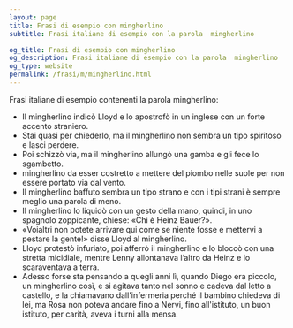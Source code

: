 ```yaml
---
layout: page
title: Frasi di esempio con mingherlino 
subtitle: Frasi italiane di esempio con la parola  mingherlino

og_title: Frasi di esempio con mingherlino 
og_description: Frasi italiane di esempio con la parola  mingherlino
og_type: website
permalink: /frasi/m/mingherlino.html
---
```


Frasi italiane di esempio contenenti la parola mingherlino:


- Il mingherlino indicò Lloyd e lo apostrofò in un inglese con un forte accento straniero.
- Stai quasi per chiederlo, ma il mingherlino non sembra un tipo spiritoso e lasci perdere.
- Poi schizzò via, ma il mingherlino allungò una gamba e gli fece lo sgambetto.
- mingherlino da esser costretto a mettere del piombo nelle suole per non essere portato via dal vento.
- Il mingherlino baffuto sembra un tipo strano e con i tipi strani è sempre meglio una parola di meno.
- Il mingherlino lo liquidò con un gesto della mano, quindi, in uno spagnolo zoppicante, chiese: «Chi è Heinz Bauer?».
- «Voialtri non potete arrivare qui come se niente fosse e mettervi a pestare la gente!» disse Lloyd al mingherlino.
- Lloyd protestò infuriato, poi afferrò il mingherlino e lo bloccò con una stretta micidiale, mentre Lenny allontanava l’altro da Heinz e lo scaraventava a terra.
- Adesso forse sta pensando a quegli anni lì, quando Diego era piccolo, un mingherlino così, e si agitava tanto nel sonno e cadeva dal letto a castello, e la chiamavano dall'infermeria perché il bambino chiedeva di lei, ma Rosa non poteva andare fino a Nervi, fino all'istituto, un buon istituto, per carità, aveva i turni alla mensa.
